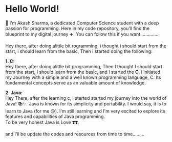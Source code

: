 # Hello World!

👋 I'm Akash Sharma, a dedicated Computer Science student with a deep passion for programming.
Here in my code repository, you'll find the blueprint to my digital journey ✈️. You can follow this if you want..............

Hey there, after doing alittle bit rogramming, i thought i should start from the start, i should learn from the basic, Then i started doing the following:

**1. C:** <br>
Hey there, after doing alittle bit programming, Then I thought I should start from the start, I should learn from the basic, and I started the **C**.
I initiated my Journey with a simple and a well known programming language, C. Its fundamental concepts serve as an valuable amount of knowledge.

**2. Java:** <br>
Hey There, after the learning c, I started started my journey into the world of Java! 📚✨. Java is known for its simplicity and portability. I would say, it is to learn to Java (for me 🙃). I'm still learning and I'm very excited to explore its features and capabilities of Java programming. <br>
To be very honest Java is Love ❣️❣️.

and I'll be update the codes and resources from time to time.........

